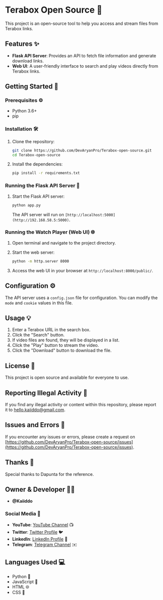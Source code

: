 # Terabox Open Source 🚀

This project is an open-source tool to help you access and stream files from Terabox links.

## Features ✨

*   **Flask API Server**: Provides an API to fetch file information and generate download links.
*   **Web UI**: A user-friendly interface to search and play videos directly from Terabox links.

## Getting Started 🏁

### Prerequisites ⚙️

*   Python 3.6+
*   pip

### Installation 🛠️

1.  Clone the repository:

    ```bash
    git clone https://github.com/DevAryanPro/Terabox-open-source.git
    cd Terabox-open-source
    ```
2.  Install the dependencies:

    ```bash
    pip install -r requirements.txt
    ```

### Running the Flask API Server 🐍

1.  Start the Flask API server:

    ```bash
    python app.py
    ```

    The API server will run on `[http://localhost:5000](http://192.168.58.5:5000)`.

### Running the Watch Player (Web UI) 🌐

1.  Open terminal and navigate to the project directory.
2.  Start the web server:

    ```bash
    python -m http.server 8000
    ```

3.  Access the web UI in your browser at `http://localhost:8000/public/`.

## Configuration ⚙️

The API server uses a `config.json` file for configuration. You can modify the `mode` and `cookie` values in this file.

## Usage 💡

1.  Enter a Terabox URL in the search box.
2.  Click the "Search" button.
3.  If video files are found, they will be displayed in a list.
4.  Click the "Play" button to stream the video.
5.  Click the "Download" button to download the file.

## License 📝

This project is open source and available for everyone to use.

## Reporting Illegal Activity 🚨

If you find any illegal activity or content within this repository, please report it to [hello.kaiiddo@gmail.com](mailto:hello.kaiiddo@gmail.com).

## Issues and Errors 🐛

If you encounter any issues or errors, please create a request on [https://github.com/DevAryanPro/Terabox-open-source/issues](https://github.com/DevAryanPro/Terabox-open-source/issues).

## Thanks 🙏

Special thanks to Dapunta for the reference.

## Owner & Developer 👨‍💻

*   **@Kaiiddo**

### Social Media 📱

*   **YouTube**: [YouTube Channel](https://www.youtube.com/) 📺
*   **Twitter**: [Twitter Profile](https://twitter.com/) 🐦
*   **LinkedIn**: [LinkedIn Profile](https://www.linkedin.com/) 💼
*   **Telegram**: [Telegram Channel](https://t.me/) ✉️

## Languages Used 💻

*   Python 🐍
*   JavaScript 📜
*   HTML 🌐
*   CSS 🎨
